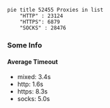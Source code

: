 
```mermaid
pie title 52455 Proxies in list
    "HTTP" : 23124
    "HTTPS": 6879
    "SOCKS" : 28476
```

### Some Info
#### Average Timeout

- mixed: 3.4s
- http: 1.6s
- https: 8.3s
- socks: 5.0s